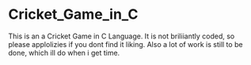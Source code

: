 # Cricket_Game_in_C
This is an a Cricket Game in C Language.
It is not briliiantly coded, so please applolizies if you dont find it liking. Also a lot of work is still to be done, which ill do when i get time.
